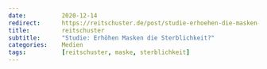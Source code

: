 ```yaml
---
date:          2020-12-14
redirect:      https://reitschuster.de/post/studie-erhoehen-die-masken-die-sterblichkeit/
title:         reitschuster
subtitle:      "Studie: Erhöhen Masken die Sterblichkeit?"
categories:    Medien
tags:          [reitschuster, maske, sterblichkeit]
---
```

